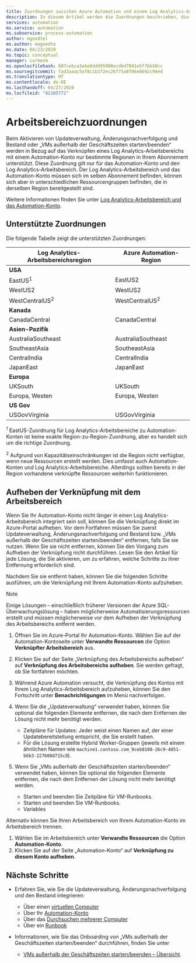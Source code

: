 ```yaml
---
title: Zuordnungen zwischen Azure Automation und einem Log Analytics-Arbeitsbereich
description: In diesem Artikel werden die Zuordnungen beschrieben, die zwischen einem Automation-Konto und einem Log Analytics-Arbeitsbereich zulässig sind, um die Lösung zu unterstützen.
services: automation
ms.service: automation
ms.subservice: process-automation
author: mgoedtel
ms.author: magoedte
ms.date: 04/23/2020
ms.topic: conceptual
manager: carmonm
ms.openlocfilehash: 607cebca3e6e8ddd95900ecdbd7041e5f7bb50cc
ms.sourcegitcommit: fad3aaac5af8c1b3f2ec26f75a8f06e8692c94ed
ms.translationtype: HT
ms.contentlocale: de-DE
ms.lasthandoff: 04/27/2020
ms.locfileid: "82165772"
---
```

# <a name="workspace-mappings"></a>Arbeitsbereichzuordnungen

Beim Aktivieren von Updateverwaltung, Änderungsnachverfolgung und Bestand oder „VMs außerhalb der Geschäftszeiten starten/beenden“ werden in Bezug auf das Verknüpfen eines Log Analytics-Arbeitsbereichs mit einem Automation-Konto nur bestimmte Regionen in Ihrem Abonnement unterstützt. Diese Zuordnung gilt nur für das Automation-Konto und den Log Analytics-Arbeitsbereich. Der Log Analytics-Arbeitsbereich und das Automation-Konto müssen sich im selben Abonnement befinden, können sich aber in unterschiedlichen Ressourcengruppen befinden, die in derselben Region bereitgestellt sind.

Weitere Informationen finden Sie unter [Log Analytics-Arbeitsbereich und das Automation-Konto](../../azure-monitor/insights/solutions.md#log-analytics-workspace-and-automation-account).

## <a name="supported-mappings"></a>Unterstützte Zuordnungen

Die folgende Tabelle zeigt die unterstützten Zuordnungen:

|**Log Analytics-Arbeitsbereichsregion**|**Azure Automation-Region**|
|---|---|
|**USA**||
|EastUS<sup>1</sup>|EastUS2|
|WestUS2|WestUS2|
|WestCentralUS<sup>2</sup>|WestCentralUS<sup>2</sup>|
|**Kanada**||
|CanadaCentral|CanadaCentral|
|**Asien-Pazifik**||
|AustraliaSoutheast|AustraliaSoutheast|
|SoutheastAsia|SoutheastAsia|
|CentralIndia|CentralIndia|
|JapanEast|JapanEast|
|**Europa**||
|UKSouth|UKSouth|
|Europa, Westen|Europa, Westen|
|**US Gov**||
|USGovVirginia|USGovVirginia|

<sup>1</sup> EastUS-Zuordnung für Log Analytics-Arbeitsbereiche zu Automation-Konten ist keine exakte Region-zu-Region-Zuordnung, aber es handelt sich um die richtige Zuordnung.

<sup>2</sup> Aufgrund von Kapazitätseinschränkungen ist die Region nicht verfügbar, wenn neue Ressourcen erstellt werden. Dies umfasst auch Automation-Konten und Log Analytics-Arbeitsbereiche. Allerdings sollten bereits in der Region vorhandene verknüpfte Ressourcen weiterhin funktionieren.

## <a name="unlink-workspace"></a>Aufheben der Verknüpfung mit dem Arbeitsbereich

Wenn Sie Ihr Automation-Konto nicht länger in einen Log Analytics-Arbeitsbereich integriert sein soll, können Sie die Verknüpfung direkt im Azure-Portal aufheben. Vor dem Fortfahren müssen Sie zuerst Updateverwaltung, Änderungsnachverfolgung und Bestand bzw. „VMs außerhalb der Geschäftszeiten starten/beenden“ entfernen, falls Sie sie nutzen. Wenn Sie sie nicht entfernen, können Sie den Vorgang zum Aufheben der Verknüpfung nicht durchführen. Lesen Sie den Artikel für jede Lösung, die Sie aktivieren, um zu erfahren, welche Schritte zu ihrer Entfernung erforderlich sind.

Nachdem Sie sie entfernt haben, können Sie die folgenden Schritte ausführen, um die Verknüpfung mit Ihrem Automation-Konto aufzuheben.

> [!NOTE]
> Einige Lösungen – einschließlich früherer Versionen der Azure SQL-Überwachungslösung – haben möglicherweise Automatisierungsressourcen erstellt und müssen möglicherweise vor dem Aufheben der Verknüpfung des Arbeitsbereichs entfernt werden.

1. Öffnen Sie im Azure-Portal Ihr Automation-Konto. Wählen Sie auf der Automation-Kontoseite unter **Verwandte Ressourcen** die Option **Verknüpfter Arbeitsbereich** aus.

2. Klicken Sie auf der Seite „Verknüpfung des Arbeitsbereichs aufheben“ auf **Verknüpfung des Arbeitsbereichs aufheben**. Sie werden gefragt, ob Sie fortfahren möchten.

3. Während Azure Automation versucht, die Verknüpfung des Kontos mit Ihrem Log Analytics-Arbeitsbereich aufzuheben, können Sie den Fortschritt unter **Benachrichtigungen** im Menü nachverfolgen.

4. Wenn Sie die „Updateverwaltung“ verwendet haben, können Sie optional die folgenden Elemente entfernen, die nach dem Entfernen der Lösung nicht mehr benötigt werden.

    * Zeitpläne für Updates: Jeder weist einen Namen auf, der einer Updatebereitstellung entspricht, die Sie erstellt haben.
    * Für die Lösung erstellte Hybrid Worker-Gruppen (jeweils mit einem ähnlichen Namen wie `machine1.contoso.com_9ceb8108-26c9-4051-b6b3-227600d715c8`).

5. Wenn Sie „VMs außerhalb der Geschäftszeiten starten/beenden“ verwendet haben, können Sie optional die folgenden Elemente entfernen, die nach dem Entfernen der Lösung nicht mehr benötigt werden.

    * Starten und beenden Sie Zeitpläne für VM-Runbooks.
    * Starten und beenden Sie VM-Runbooks.
    * Variables

Alternativ können Sie Ihren Arbeitsbereich von Ihrem Automation-Konto im Arbeitsbereich trennen.

1. Wählen Sie im Arbeitsbereich unter **Verwandte Ressourcen** die Option **Automation-Konto**. 
2. Klicken Sie auf der Seite „Automation-Konto“ auf **Verknüpfung zu diesem Konto aufheben**.

## <a name="next-steps"></a>Nächste Schritte

* Erfahren Sie, wie Sie die Updateverwaltung, Änderungsnachverfolgung und den Bestand integrieren:

    * Über einen [virtuellen Computer](../automation-onboard-solutions-from-vm.md)
    * Über Ihr [Automation-Konto](../automation-onboard-solutions-from-automation-account.md)
    * Über das [Durchsuchen mehrerer Computer](../automation-onboard-solutions-from-browse.md)
    * Über ein [Runbook](../automation-onboard-solutions.md)

* Informationen, wie Sie das Onboarding von „VMs außerhalb der Geschäftszeiten starten/beenden“ durchführen, finden Sie unter

    * [VMs außerhalb der Geschäftszeiten starten/beenden – Übersicht](../automation-solution-vm-management.md).

